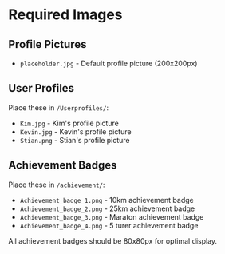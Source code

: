 # Required Images

## Profile Pictures
- `placeholder.jpg` - Default profile picture (200x200px)

## User Profiles
Place these in `/Userprofiles/`:
- `Kim.jpg` - Kim's profile picture
- `Kevin.jpg` - Kevin's profile picture
- `Stian.png` - Stian's profile picture

## Achievement Badges
Place these in `/achievement/`:
- `Achievement_badge_1.png` - 10km achievement badge
- `Achievement_badge_2.png` - 25km achievement badge
- `Achievement_badge_3.png` - Maraton achievement badge
- `Achievement_badge_4.png` - 5 turer achievement badge

All achievement badges should be 80x80px for optimal display. 